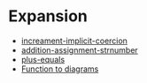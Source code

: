 # Expansion

* [increament-implicit-coercion](https://github.com/devendrk/increament-implicit-coercion)
* [addition-assignment-strnumber](https://github.com/devendrk/adddition-assignment-str-num)
* [plus-equals](https://github.com/devendrk/plusequals)
* [Function to diagrams](https://github.com/devendrk/Function_2_diagram)


